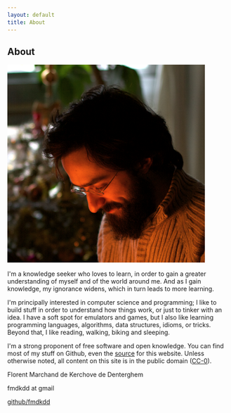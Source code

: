 ```yaml
---
layout: default
title: About
---
```


## About

![My face](img/me.png)

I'm a knowledge seeker who loves to learn, in order to gain a greater
understanding of myself and of the world around me.  And as I gain knowledge, my
ignorance widens, which in turn leads to more learning.

I'm principally interested in computer science and programming; I like to build
stuff in order to understand how things work, or just to tinker with an idea.  I
have a soft spot for emulators and games, but I also like learning programming
languages, algorithms, data structures, idioms, or tricks.  Beyond that, I like
reading, walking, biking and sleeping.

I'm a strong proponent of free software and open knowledge.  You can find most
of my stuff on Github, even the [source][] for this website.  Unless otherwise
noted, all content on this site is in the public domain ([CC-0][]).

<div id="sig">
<p id="name">Florent Marchand de Kerchove de Denterghem</p>
<div id="contact">
<p id="mail">fmdkdd at gmail</p>
<p id="github"><a href="http://github.com/fmdkdd/">github/fmdkdd</a></p>
</div>
</div>

[source]: http://www.github.com/fmdkdd/fmdkdd.github.com
[CC-0]: https://creativecommons.org/publicdomain/zero/1.0/
